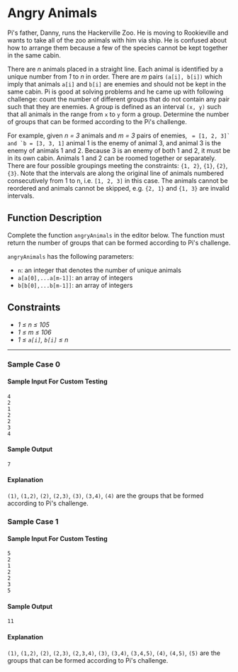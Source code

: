 # Angry Animals

Pi's father, Danny, runs the Hackerville Zoo. He is moving to Rookieville and wants to take all of the zoo animals with him via ship. He is confused about how to arrange them because a few of the species cannot be kept together in the same cabin.



There are *n* animals placed in a straight line. Each animal is identified by a unique number from *1* to *n* in order. There are *m* pairs `(a[i], b[i])` which imply that animals `a[i]` and `b[i]` are enemies and should not be kept in the same cabin. Pi is good at solving problems and he came up with following challenge: count the number of different groups that do not contain any pair such that they are enemies. A group is defined as an interval `(x, y)` such that all animals in the range from `x` to `y` form a group. Determine the number of groups that can be formed according to the Pi's challenge.


For example, given *n = 3* animals and *m = 3* pairs of enemies, `` = [1, 2, 3]` and `b = [3, 3, 1]`` animal 1 is the enemy of animal 3, and animal 3 is the enemy of animals 1 and 2. Because 3 is an enemy of both 1 and 2, it must be in its own cabin. Animals 1 and 2 can be roomed together or separately. There are four possible groupings meeting the constraints: `{1, 2}`, `{1}`, `{2}`, `{3}`. Note that the intervals are along the original line of animals numbered consecutively from 1 to n, i.e. `[1, 2, 3]` in this case. The animals cannot be reordered and animals cannot be skipped, e.g. `{2, 1}` and `{1, 3}` are invalid intervals.


## Function Description

Complete the function `angryAnimals` in the editor below. The function must return the number of groups that can be formed according to Pi's challenge.


`angryAnimals` has the following parameters:
- `n`: an integer that denotes the number of unique animals
- `a[a[0],...a[m-1]]`:  an array of integers
- `b[b[0],...b[m-1]]`:  an array of integers


## Constraints

- *1 ≤ n ≤ 105*
- *1 ≤ m ≤ 106*
- *1 ≤ `a[i]`, `b[i]` ≤ n*


---

### Sample Case 0

#### Sample Input For Custom Testing

```
4
2
1
2
2
3
4
```

#### Sample Output

```
7
```

#### Explanation

`(1)`, `(1,2)`, `(2)`, `(2,3)`, `(3)`, `(3,4)`, `(4)` are the groups that be formed according to Pi's challenge.


### Sample Case 1

#### Sample Input For Custom Testing

```
5
2
1
2
2
3
5
```

#### Sample Output

```
11
```

#### Explanation

`(1)`, `(1,2)`, `(2)`, `(2,3)`, `(2,3,4)`, `(3)`, `(3,4)`, `(3,4,5)`, `(4)`, `(4,5)`, `(5)` are the groups that can be formed according to Pi's challenge.
